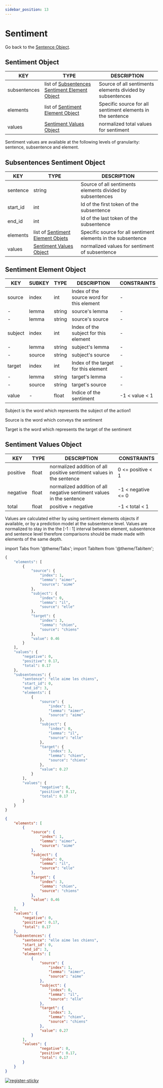 ```yaml
---
sidebar_position: 13
---
```


# Sentiment

Go back to the [Sentence Object](https://www.lettria.com/documentation/docs/API/lettria-sentence-object).

## Sentiment Object

| KEY          	| TYPE                                          	| DESCRIPTION                                                	|
|--------------	|-----------------------------------------------	|------------------------------------------------------------	|
| subsentences 	| list of [Subsentences Sentiment Element Object](https://www.lettria.com/documentation/docs/API/sentiment#subsentences-sentiment-object) 	| Source of all sentiments elements divided by subsentences  	|
| elements     	| list of [Sentiment Element Object](https://www.lettria.com/documentation/docs/API/sentiment#sentiment-element-object)              	| Specific source for all sentiment elements in the sentence 	|
| values       	| [Sentiment Values Object](https://www.lettria.com/documentation/docs/API/sentiment#sentiment-values-object)                       	| normalized total values for sentiment                      	|

Sentiment values are available at the following levels of granularity: sentence, subsentence and element.

## Subsentences Sentiment Object

| KEY      	| TYPE                             	| DESCRIPTION                                                   	|
|----------	|----------------------------------	|---------------------------------------------------------------	|
| sentence 	| string                           	| Source of all sentiments elements divided by subsentences     	|
| start_id 	| int                              	| Id of the first token of the subsentence                      	|
| end_id   	| int                              	| Id of the last token of the subsentence                       	|
| elements 	| list of [Sentiment Element Objets](https://www.lettria.com/documentation/docs/API/sentiment#sentiment-element-object) 	| Specific source for all sentiment elements in the subsentence 	|
| values   	| [Sentiment Values Object](https://www.lettria.com/documentation/docs/API/sentiment#sentiment-values-object)          	| normalized values for sentiment of subsentence                	|

## Sentiment Element Object

| KEY     	| SUBKEY 	| TYPE   	| DESCRIPTION                               	| CONSTRAINTS    	|
|---------	|--------	|--------	|-------------------------------------------	|----------------	|
| source  	| index  	| int    	| Index of the source word for this element 	| -              	|
| -       	| lemma  	| string 	| source's lemma                            	| -              	|
| -       	| lemma  	| string 	| source's source                           	| -              	|
| subject 	| index  	| int    	| Index of the subject for this element     	| -              	|
| -       	| lemma  	| string 	| subject's lemma                           	| -              	|
| -       	| source 	| string 	| subject's source                          	| -              	|
| target  	| index  	| int    	| Index of the target for this element      	| -              	|
| -       	| lemma  	| string 	| target's lemma                            	| -              	|
| -       	| source 	| string 	| target's source                           	| -              	|
| value   	| -      	| float  	| Indice of the sentiment                   	| -1 < value < 1 	|

Subject is the word which represents the subject of the action1 

Source is the word which conveys the sentiment

Target is the word which represents the target of the sentiment

## Sentiment Values Object

| KEY      	| TYPE  	| DESCRIPTION                                                          	| CONSTRAINTS        	|
|----------	|-------	|----------------------------------------------------------------------	|--------------------	|
| positive 	| float 	| normalized addition of all positive sentiment values in the sentence 	| 0 <= positive < 1  	|
| negative 	| float 	| normalized addition of all negative sentiment values in the sentence 	| -1 < negative <= 0 	|
| total    	| float 	| positive + negative                                                  	| -1 < total < 1     	|


Values are calculated either by using sentiment elements objects if available, or by a prediction model at the subsentence level. Values are normalized to stay in the the [-1 : 1] interval between element, subsentence and sentence level therefore comparisons should be made made with elements of the same depth.

import Tabs from '@theme/Tabs';
import TabItem from '@theme/TabItem';

<Tabs>
<TabItem value="py" label="Python">

```py
{
    "elements": [
        {
            "source": {
                "index": 1,
                "lemma": "aimer",
                "source": "aime"
            },
            "subject": {
                "index": 0,
                "lemma": "il",
                "source": "elle"
            },
            "target": {
                "index": 3,
                "lemma": "chien",
                "source": "chiens"
            },
            "value": 0.46
        }
    ],
    "values": {
        "negative": 0,
        "positive": 0.17,
        "total": 0.17
    },
    "subsentences": {
        "sentence": "elle aime les chiens",
        "start_id": 0,
        "end_id": 3,
        "elements": [
            {
                "source": {
                    "index": 1,
                    "lemma": "aimer",
                    "source": "aime"
                },
                "subject": {
                    "index": 0,
                    "lemma": "il",
                    "source": "elle"
                },
                "target": {
                    "index": 3,
                    "lemma": "chien",
                    "source": "chiens"
                },
                "value": 0.27
            }
        ],
        "values": {
                "negative": 0,
                "positive": 0.17,
                "total": 0.17
        }
    }
}
```

</TabItem>
<TabItem value="json" label="JSON">

```json
{
    "elements": [
        {
            "source": {
                "index": 1,
                "lemma": "aimer",
                "source": "aime"
            },
            "subject": {
                "index": 0,
                "lemma": "il",
                "source": "elle"
            },
            "target": {
                "index": 3,
                "lemma": "chien",
                "source": "chiens"
            },
            "value": 0.46
        }
    ],
    "values": {
        "negative": 0,
        "positive": 0.17,
        "total": 0.17
    },
    "subsentences": {
        "sentence": "elle aime les chiens",
        "start_id": 0,
        "end_id": 3,
        "elements": [
            {
                "source": {
                    "index": 1,
                    "lemma": "aimer",
                    "source": "aime"
                },
                "subject": {
                    "index": 0,
                    "lemma": "il",
                    "source": "elle"
                },
                "target": {
                    "index": 3,
                    "lemma": "chien",
                    "source": "chiens"
                },
                "value": 0.27
            }
        ],
        "values": {
                "negative": 0,
                "positive": 0.17,
                "total": 0.17
        }
    }
}
```

</TabItem>
</Tabs>

[![register-sticky](/img/register-sticky.png)](https://app.lettria.com/signup)